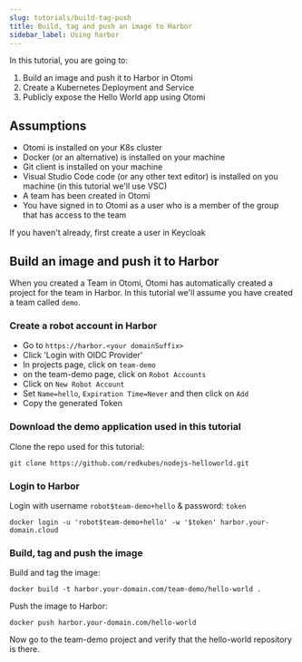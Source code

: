```yaml
---
slug: tutorials/build-tag-push
title: Build, tag and push an image to Harbor
sidebar_label: Using harbor
---
```


In this tutorial, you are going to:

1. Build an image and push it to Harbor in Otomi
2. Create a Kubernetes Deployment and Service
3. Publicly expose the Hello World app using Otomi

## Assumptions

- Otomi is installed on your K8s cluster
- Docker (or an alternative) is installed on your machine
- Git client is installed on your machine
- Visual Studio Code code (or any other text editor) is installed on you machine (in this tutorial we'll use VSC)
- A team has been created in Otomi
- You have signed in to Otomi as a user who is a member of the group that has access to the team

If you haven't already, first create a user in Keycloak

## Build an image and push it to Harbor

When you created a Team in Otomi, Otomi has automatically created a project for the team in Harbor. In this tutorial we'll assume you have created a team called `demo`.

### Create a robot account in Harbor

- Go to `https://harbor.<your domainSuffix>`
- Click 'Login with OIDC Provider'
- In projects page, click on `team-demo`
- on the team-demo page, click on `Robot Accounts`
- Click on `New Robot Account`
- Set `Name=hello`, `Expiration Time=Never` and then click on `Add`
- Copy the generated Token

### Download the demo application used in this tutorial

Clone the repo used for this tutorial:

```
git clone https://github.com/redkubes/nodejs-helloworld.git
```

### Login to Harbor

Login with username `robot$team-demo+hello` & password: `token`

```
docker login -u 'robot$team-demo+hello' -w '$token' harbor.your-domain.cloud
```

### Build, tag and push the image

Build and tag the image:

```
docker build -t harbor.your-domain.com/team-demo/hello-world .
```

Push the image to Harbor:

```
docker push harbor.your-domain.com/hello-world
```

Now go to the team-demo project and verify that the hello-world repository is there. 